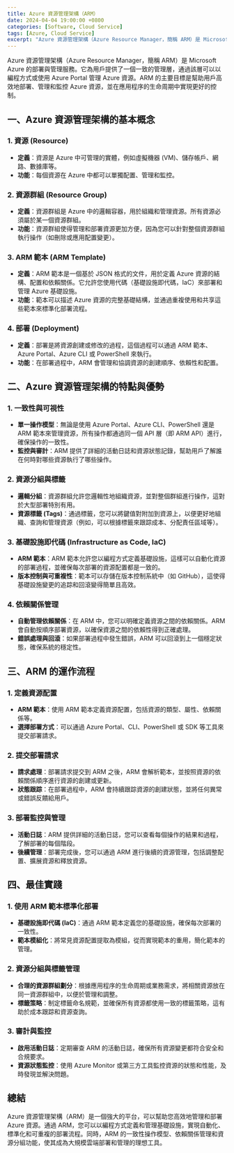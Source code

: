 ```yaml
---
title: Azure 資源管理架構（ARM）
date: 2024-04-04 19:00:00 +0800
categories: [Software, Cloud Service]
tags: [Azure, Cloud Service] 
excerpt: "Azure 資源管理架構（Azure Resource Manager，簡稱 ARM）是 Microsoft Azure 的部署與管理服務。"
---
```


Azure 資源管理架構（Azure Resource Manager，簡稱 ARM）是 Microsoft Azure 的部署與管理服務。它為用戶提供了一個一致的管理層，通過該層可以以編程方式或使用 Azure Portal 管理 Azure 資源。ARM 的主要目標是幫助用戶高效地部署、管理和監控 Azure 資源，並在應用程序的生命周期中實現更好的控制。

## **一、Azure 資源管理架構的基本概念**

### **1. 資源 (Resource)**
   - **定義**：資源是 Azure 中可管理的實體，例如虛擬機器 (VM)、儲存帳戶、網路、數據庫等。
   - **功能**：每個資源在 Azure 中都可以單獨配置、管理和監控。

### **2. 資源群組 (Resource Group)**
   - **定義**：資源群組是 Azure 中的邏輯容器，用於組織和管理資源。所有資源必須屬於某一個資源群組。
   - **功能**：資源群組使得管理和部署資源更加方便，因為您可以針對整個資源群組執行操作（如刪除或應用配置變更）。

### **3. ARM 範本 (ARM Template)**
   - **定義**：ARM 範本是一個基於 JSON 格式的文件，用於定義 Azure 資源的結構、配置和依賴關係。它允許您使用代碼（基礎設施即代碼，IaC）來部署和管理 Azure 基礎設施。
   - **功能**：範本可以描述 Azure 資源的完整基礎結構，並通過重複使用和共享這些範本來標準化部署流程。

### **4. 部署 (Deployment)**
   - **定義**：部署是將資源創建或修改的過程，這個過程可以通過 ARM 範本、Azure Portal、Azure CLI 或 PowerShell 來執行。
   - **功能**：在部署過程中，ARM 會管理和協調資源的創建順序、依賴性和配置。

## **二、Azure 資源管理架構的特點與優勢**

### **1. 一致性與可視性**
   - **單一操作模型**：無論是使用 Azure Portal、Azure CLI、PowerShell 還是 ARM 範本來管理資源，所有操作都通過同一個 API 層（即 ARM API）進行，確保操作的一致性。
   - **監控與審計**：ARM 提供了詳細的活動日誌和資源狀態記錄，幫助用戶了解誰在何時對哪些資源執行了哪些操作。

### **2. 資源分組與標籤**
   - **邏輯分組**：資源群組允許您邏輯性地組織資源，並對整個群組進行操作，這對於大型部署特別有用。
   - **資源標籤 (Tags)**：通過標籤，您可以將鍵值對附加到資源上，以便更好地組織、查詢和管理資源（例如，可以根據標籤來跟踪成本、分配責任區域等）。

### **3. 基礎設施即代碼 (Infrastructure as Code, IaC)**
   - **ARM 範本**：ARM 範本允許您以編程方式定義基礎設施，這樣可以自動化資源的部署過程，並確保每次部署的資源配置都是一致的。
   - **版本控制與可重複性**：範本可以存儲在版本控制系統中（如 GitHub），這使得基礎設施變更的追踪和回滾變得簡單且高效。

### **4. 依賴關係管理**
   - **自動管理依賴關係**：在 ARM 中，您可以明確定義資源之間的依賴關係。ARM 會自動按順序部署資源，以確保資源之間的依賴性得到正確處理。
   - **錯誤處理與回滾**：如果部署過程中發生錯誤，ARM 可以回滾到上一個穩定狀態，確保系統的穩定性。

## **三、ARM 的運作流程**

### **1. 定義資源配置**
   - **ARM 範本**：使用 ARM 範本定義資源配置，包括資源的類型、屬性、依賴關係等。
   - **選擇部署方式**：可以通過 Azure Portal、CLI、PowerShell 或 SDK 等工具來提交部署請求。

### **2. 提交部署請求**
   - **請求處理**：部署請求提交到 ARM 之後，ARM 會解析範本，並按照資源的依賴關係順序進行資源的創建或更新。
   - **狀態跟踪**：在部署過程中，ARM 會持續跟踪資源的創建狀態，並將任何異常或錯誤反饋給用戶。

### **3. 部署監控與管理**
   - **活動日誌**：ARM 提供詳細的活動日誌，您可以查看每個操作的結果和過程，了解部署的每個階段。
   - **後續管理**：部署完成後，您可以通過 ARM 進行後續的資源管理，包括調整配置、擴展資源和釋放資源。

## **四、最佳實踐**

### **1. 使用 ARM 範本標準化部署**
   - **基礎設施即代碼 (IaC)**：通過 ARM 範本定義您的基礎設施，確保每次部署的一致性。
   - **範本模組化**：將常見資源配置提取為模組，從而實現範本的重用，簡化範本的管理。

### **2. 資源分組與標籤管理**
   - **合理的資源群組劃分**：根據應用程序的生命周期或業務需求，將相關資源放在同一資源群組中，以便於管理和調整。
   - **標籤策略**：制定標籤命名規範，並確保所有資源都使用一致的標籤策略，這有助於成本跟踪和資源查詢。

### **3. 審計與監控**
   - **啟用活動日誌**：定期審查 ARM 的活動日誌，確保所有資源變更都符合安全和合規要求。
   - **資源狀態監控**：使用 Azure Monitor 或第三方工具監控資源的狀態和性能，及時發現並解決問題。

## **總結**

Azure 資源管理架構（ARM）是一個強大的平台，可以幫助您高效地管理和部署 Azure 資源。通過 ARM，您可以以編程方式定義和管理基礎設施，實現自動化、標準化和可重複的部署流程。同時，ARM 的一致性操作模型、依賴關係管理和資源分組功能，使其成為大規模雲端部署和管理的理想工具。
